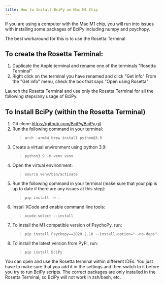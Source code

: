 ```yaml
---
title: How to Install BciPy on Mac M1 Chip 
---
```


If you are using a computer with the Mac M1 chip, you will run into issues with installing some packages of BciPy including numpy and psychopy. 

The best workaround for this is to use the Rosetta Terminal. 

## To create the Rosetta Terminal: 
1. Duplicate the Apple terminal and rename one of the terminals "Rosetta Terminal" 
2. Right click on the terminal you have renamed and click "Get info"
From the "Get info" menu, check the box that says "Open using Rosetta" 

Launch the Rosetta Terminal and use only the Rosetta Terminal for all the following steps/any usage of BciPy. 


## To Install BciPy (within the Rosetta Terminal)
1. Git clone https://github.com/BciPy/BciPy.git
2. Run the following command in your terminal:
    > `arch -arm64 brew install python@3.9`
3. Create a virtual environment using python 3.9:
    > `python3.9 -m venv venv`
4. Open the virtual environment:
    > `source venv/bin/activate` 
5. Run the following command in your terminal (make sure that your pip is up to date if there are any issues at this step):
    >  `pip install -e .` 
6. Install XCode and enable command line tools:
    > `xcode-select --install`
7. To install the M1 compatible version of PsychoPy, run:
    > `pip install Psychopy==2020.2.10 --install-option="--no-deps"`
8. To install the latest version from PyPi, run: 
    > `pip install BciPy`


You can open and use the Rosetta terminal within different IDEs. You just have to make sure that you add it in the settings and then switch to it before you try to run BciPy scripts. The correct packages are only installed in the Rosetta Terminal, so BciPy will not work in zsh/bash, etc. 